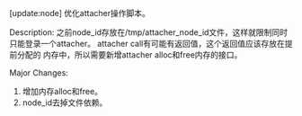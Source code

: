 [update:node] 优化attacher操作脚本。

Description:
之前node_id存放在/tmp/attacher_node_id文件，这样就限制同时
只能登录一个attacher。
attacher call有可能有返回值，这个返回值应该存放在提前分配的
内存中，所以需要新增attacher alloc和free内存的接口。

Major Changes:
1. 增加内存alloc和free。
2. node_id去掉文件依赖。